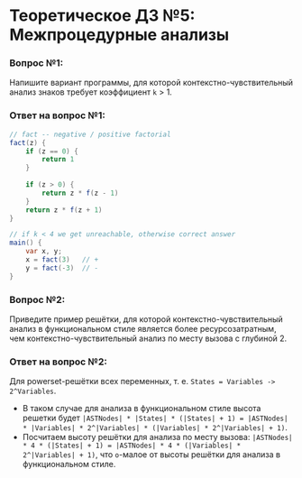 # Теоретическое ДЗ №5: Межпроцедурные анализы

### Вопрос №1:

Напишите вариант программы, для которой контекстно-чувствительный анализ знаков требует коэффициент `k` > 1.

### Ответ на вопрос №1:

```c#
// fact -- negative / positive factorial
fact(z) {
    if (z == 0) {
        return 1
    }
    
    if (z > 0) {
        return z * f(z - 1)
    }
    return z * f(z + 1)
}

// if k < 4 we get unreachable, otherwise correct answer
main() {
    var x, y;
    x = fact(3)   // +
    y = fact(-3)  // -
}
```

### Вопрос №2:

Приведите пример решётки, для которой контекстно-чувствительный анализ в функциональном стиле является более ресурсозатратным, чем контекстно-чувствительный анализ по месту вызова с глубиной 2.

### Ответ на вопрос №2:

Для powerset-решётки всех переменных, т. е. `States = Variables -> 2^Variables`. 
* В таком случае для анализа в функциональном стиле высота решетки будет `|ASTNodes| * |States| * (|States| + 1) = |ASTNodes| * |Variables| * 2^|Variables| * (|Variables| * 2^|Variables| + 1)`. 
* Посчитаем высоту решётки для анализа по месту вызова: `|ASTNodes| * 4 * (|States| + 1) = |ASTNodes| * 4 * (|Variables| * 2^|Variables| + 1)`, что `o`-малое от высоты решётки для анализа в функциональном стиле.
